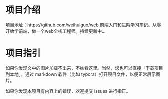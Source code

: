 # 项目介绍
项目地址：https://github.com/weihuiguo/web
前端入门和进阶学习笔记。从零开始学前端，做一个web全栈工程师。持续更新中...

# 项目指引
如果你发现文中的图片加载不出来，不妨看这里。当然，您也可以直接「下载项目到本地」，通过 markdown 软件（比如 typora）打开项目文件，以便正常展示图片。

如果你发现本项目有内容上的错误，欢迎提交 issues 进行指正。

